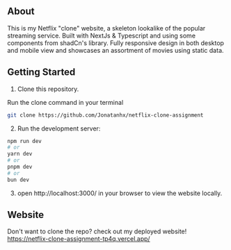 ## About
This is my Netflix "clone" website, a skeleton lookalike of the popular streaming service. Built with NextJs & Typescript and using some components from shadCn's library. Fully responsive design in both desktop and mobile view and showcases an assortment of movies using static data. 
## Getting Started

1. Clone this repository.
   
Run the clone command in your terminal
```bash
git clone https://github.com/Jonatanhx/netflix-clone-assignment
```
2. Run the development server:

```bash
npm run dev
# or
yarn dev
# or
pnpm dev
# or
bun dev
```

3. open http://localhost:3000/ in your browser to view the website locally.

## Website
Don't want to clone the repo? check out my deployed website!
https://netflix-clone-assignment-tp4q.vercel.app/



